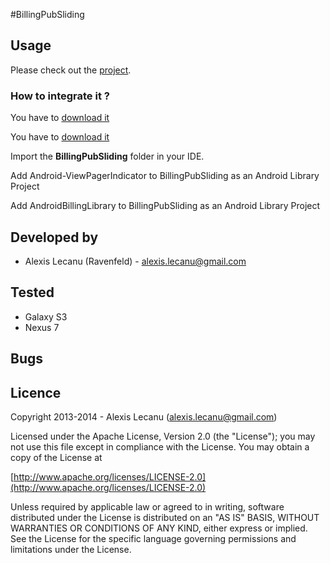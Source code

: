 #BillingPubSliding


## Usage

Please check out the [project](https://github.com/ravenfeld/BillingPubSliding/tree/master).


### How to integrate it ?

 You have to [download it](https://github.com/ravenfeld/Android-ViewPagerIndicator/archive/master.zip) 
 
 You have to [download it](https://github.com/ravenfeld/AndroidBillingLibrary/archive/my-master.zip) 
 
 Import the **BillingPubSliding** folder in your IDE.
 
 Add Android-ViewPagerIndicator to BillingPubSliding as an Android Library Project

 Add AndroidBillingLibrary to BillingPubSliding as an Android Library Project
     
## Developed by
  * Alexis Lecanu (Ravenfeld) - [alexis.lecanu@gmail.com](mailto:alexis.lecanu@gmail.com)
    	
## Tested 
  * Galaxy S3
  * Nexus 7
    
## Bugs

## Licence
    
Copyright 2013-2014 - Alexis Lecanu ([alexis.lecanu@gmail.com](mailto:alexis.lecanu@gmail.com))
    
Licensed under the Apache License, Version 2.0 (the "License"); you may not
use this file except in compliance with the License. You may obtain a copy of
the License at

  [http://www.apache.org/licenses/LICENSE-2.0](http://www.apache.org/licenses/LICENSE-2.0)
    
Unless required by applicable law or agreed to in writing, software
distributed under the License is distributed on an "AS IS" BASIS, WITHOUT
WARRANTIES OR CONDITIONS OF ANY KIND, either express or implied. See the
License for the specific language governing permissions and limitations under
the License.
